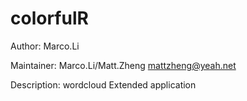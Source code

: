# colorfulR
Author: Marco.Li

Maintainer: Marco.Li/Matt.Zheng <mattzheng@yeah.net>

Description: wordcloud Extended application
